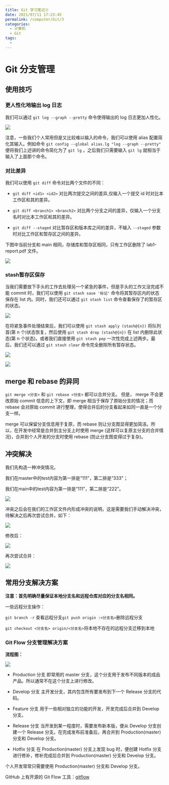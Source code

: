 ```yaml
---
title: Git 学习笔记③
date: 2021/07/11 17:23:45
permalink: /computer/Git/3
categories:
  - 计算机
  - Git
tags:
  - 
---
```

# Git 分支管理

## 使用技巧

### 更人性化地输出 log 日志

我们可以通过 `git log --graph --pretty` 命令使得输出的 log 日志更加人性化。

![](/picture/computer/Git/3/1.png)

注意，一些我们个人常用但是又比较难以输入的命令，我们可以使用 alias 配置简化其输入。例如命令 `git config --global alias.lg "log --graph --pretty"` 便将我们上述讲的命令简化为了 `git lg` ，之后我们只需要输入 `git lg` 就相当于输入了上面那个命令。

### 对比差异

我们可以使用 `git diff` 命令对比两个文件的不同：

- `git diff <id1> <id2>` 对比两次提交之间的差异,仅输入一个提交 id 时对比本工作区和其的差异。

- `git diff <branch1> <branch2>` 对比两个分支之间的差异，仅输入一个分支名时对比本工作区和其的差异。

- `git diff --staged` 对比暂存区和版本库之间的差异，不输入 `--staged` 参数时对比工作区和暂存区之间的差异。

下图中当前分支和 main 相同，存储库和暂存区相同，只有工作区删除了 lab1-report.pdf 文件。

![](/picture/computer/Git/3/2.png)

### stash暂存区保存

当我们需要放下手头的工作去处理另一个紧急的事件，但是手头的工作又没完成不能 commit 时，我们可以使用 `git stash save '标记'` 命令将其暂存区内的状态保存在 list 内。同时，我们还可以通过 `git stash list` 命令查看保存了的暂存区的状态。

![](/picture/computer/Git/3/3.png)


在将紧急事件处理结束后，我们可以使用 `git stash apply (stash@{n})` 将队列首(第 n 个)状态恢复，然后使用 `git stash drop (stash@{n})` 在 list 内删除此状态(第 n 个状态)。或者我们直接使用 `git stash pop` 一次性完成上述两步。最后，我们还可以通过 `git stash clear` 命令完全删除所有暂存状态。

![](/picture/computer/Git/3/4.png)

![](/picture/computer/Git/3/5.png)

## merge 和 rebase 的异同

 `git merge <分支>` 和 `git rebase <分支>` 都可以合并分支。 但是， merge 不会更改原始 commit 信息的上下文，即 merge 相当于保存了原始分支的情况；而 rebase 会对原始 commit 进行整理，使得合并后的分支看起来如同一直是一个分支一样。

merge 可以保留分支信息用于复原，而 rebase 则让分支图显得更加简洁。所以，在开发中经常是合并到主分支上时使用 merge (这样可以复原主分支的合并情况)，合并到个人开发的分支时使用 rebase (防止分支图变得过于复杂)。

## 冲突解决
我们先构造一种冲突情况。

我们在master中的test内容为第一排是“111”，第二排是“333”；

我们在main中的test内容为第一排是“111”，第二排是“222”。

![](/picture/computer/Git/3/6.png)

冲突之后会在我们的工作区文件内形成冲突的说明，这是需要我们手动解决冲突，待解决之后再次尝试合并，如下：

![](/picture/computer/Git/3/7.png)

修改后：

![](/picture/computer/Git/3/8.png)

再次尝试合并：

![](/picture/computer/Git/3/9.png)


## 常用分支解决方案

**注意：首先明确尽量保证本地分支名和远程仓库对应的分支名相同。**

一些远程分支操作：

`git branch -r` 查看远程分支`git push origin :<分支名>`删除远程分支

`git checkout <分支名> origin/<分支名>`将本地不存在的远程分支迁移到本地

### Git Flow 分支管理解决方案

**流程图：**

![](/picture/computer/Git/3/10.png)

- Production 分支
即常用的 master 分支，这个分支用于发布不同版本的成品产品。所以通常不在这个分支上进行修改。

- Develop 分支
主开发分支，其内包含所有要发布到下一个 Release 分支的代码。

- Feature 分支
用于一些相对独立的功能的开发，开发完成后合并到 Develop 分支。

- Release 分支
当开发到某一程度时，需要发布新本版，便从 Develop 分支创建一个 Release 分支。在完成发布前准备后，再合并到 Production(master) 分支和 Develop 分支。

- Hotfix 分支
在 Production(master) 分支上发现 bug 时，便创建 Hotfix 分支进行修补，修补完成后合并到 Production(master) 分支和 Develop 分支。

个人开发常常只需要使用 Production(master) 分支和 Develop 分支。

GitHub 上有开源的 Git Flow 工具：[gitflow](https://github.com/nvie/gitflow)

